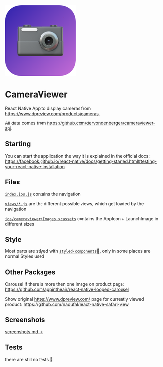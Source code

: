 ![CameraViewer Icon](ios/cameraviewer/Images.xcassets/AppIcon.appiconset/Icon-App-76x76@3x.png)

# CameraViewer

React Native App to display cameras from https://www.dpreview.com/products/cameras.

All data comes from https://github.com/dervondenbergen/cameraviewer-api.

## Starting

You can start the application the way it is explained in the official docs: https://facebook.github.io/react-native/docs/getting-started.html#testing-your-react-native-installation

## Files

[`index.ios.js`](index.ios.js) contains the navigation

[`views/*.js`](views) are the different possible views, which get loaded by the navigation

[`ios/cameraviewer/Images.xcassets`](ios/cameraviewer/Images.xcassets) contains the AppIcon + LaunchImage in different sizes

## Style

Most parts are stlyed with [`styled-components`💅](https://github.com/styled-components/styled-components#react-native), only in some places are normal Styles used

## Other Packages

Carousel if there is more then one image on product page:
https://github.com/appintheair/react-native-looped-carousel

Show original https://www.dpreview.com/ page for currently viewed product:
https://github.com/naoufal/react-native-safari-view

## Screenshots

[screenshots.md →](screenshots/screenshots.md)

## Tests

there are still no tests 🙈
